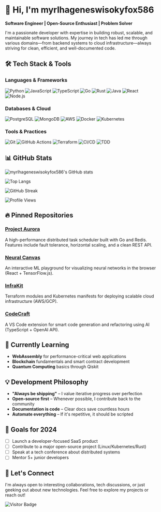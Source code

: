 # 👋 Hi, I'm myrlhageneswisokyfox586 

**Software Engineer | Open-Source Enthusiast | Problem Solver**

I'm a passionate developer with expertise in building robust, scalable, and maintainable software solutions. My journey in tech has led me through various domains—from backend systems to cloud infrastructure—always striving for clean, efficient, and well-documented code.

## 🛠 Tech Stack & Tools

### Languages & Frameworks
![Python](https://img.shields.io/badge/-Python-3776AB?logo=python&logoColor=white)
![JavaScript](https://img.shields.io/badge/-JavaScript-F7DF1E?logo=javascript&logoColor=black)
![TypeScript](https://img.shields.io/badge/-TypeScript-3178C6?logo=typescript&logoColor=white)
![Go](https://img.shields.io/badge/-Go-00ADD8?logo=go&logoColor=white)
![Rust](https://img.shields.io/badge/-Rust-000000?logo=rust&logoColor=white)
![Java](https://img.shields.io/badge/-Java-007396?logo=java&logoColor=white)
![React](https://img.shields.io/badge/-React-61DAFB?logo=react&logoColor=black)
![Node.js](https://img.shields.io/badge/-Node.js-339933?logo=node.js&logoColor=white)

### Databases & Cloud
![PostgreSQL](https://img.shields.io/badge/-PostgreSQL-4169E1?logo=postgresql&logoColor=white)
![MongoDB](https://img.shields.io/badge/-MongoDB-47A248?logo=mongodb&logoColor=white)
![AWS](https://img.shields.io/badge/-AWS-232F3E?logo=amazon-aws&logoColor=white)
![Docker](https://img.shields.io/badge/-Docker-2496ED?logo=docker&logoColor=white)
![Kubernetes](https://img.shields.io/badge/-Kubernetes-326CE5?logo=kubernetes&logoColor=white)

### Tools & Practices
![Git](https://img.shields.io/badge/-Git-F05032?logo=git&logoColor=white)
![GitHub Actions](https://img.shields.io/badge/-GitHub_Actions-2088FF?logo=github-actions&logoColor=white)
![Terraform](https://img.shields.io/badge/-Terraform-623CE4?logo=terraform&logoColor=white)
![CI/CD](https://img.shields.io/badge/-CI/CD-FF6C37?logo=github-actions&logoColor=white)
![TDD](https://img.shields.io/badge/-TDD-25A162?logo=testing-library&logoColor=white)

## 📊 GitHub Stats

![myrlhageneswisokyfox586's GitHub stats](https://github-readme-stats.vercel.app/api?username=myrlhageneswisokyfox586&show_icons=true&theme=radical)

![Top Langs](https://github-readme-stats.vercel.app/api/top-langs/?username=myrlhageneswisokyfox586&layout=compact&theme=radical)

![GitHub Streak](https://github-readme-streak-stats.herokuapp.com/?user=myrlhageneswisokyfox586&theme=radical)

![Profile Views](https://komarev.com/ghpvc/?username=myrlhageneswisokyfox586&color=blueviolet)

## 🔥 Pinned Repositories

### [Project Aurora](https://github.com/myrlhageneswisokyfox586/project-aurora)
A high-performance distributed task scheduler built with Go and Redis. Features include fault tolerance, horizontal scaling, and a clean REST API.

### [Neural Canvas](https://github.com/myrlhageneswisokyfox586/neural-canvas)
An interactive ML playground for visualizing neural networks in the browser (React + TensorFlow.js).

### [InfraKit](https://github.com/myrlhageneswisokyfox586/infra-kit)
Terraform modules and Kubernetes manifests for deploying scalable cloud infrastructure (AWS/GCP).

### [CodeCraft](https://github.com/myrlhageneswisokyfox586/codecraft)
A VS Code extension for smart code generation and refactoring using AI (TypeScript + OpenAI API).

## 🌱 Currently Learning

- **WebAssembly** for performance-critical web applications
- **Blockchain** fundamentals and smart contract development
- **Quantum Computing** basics through Qiskit

## 💡 Development Philosophy

- **"Always be shipping"** – I value iterative progress over perfection
- **Open-source first** – Whenever possible, I contribute back to the community
- **Documentation is code** – Clear docs save countless hours
- **Automate everything** – If it's repetitive, it should be scripted

## 🎯 Goals for 2024

- [ ] Launch a developer-focused SaaS product
- [ ] Contribute to a major open-source project (Linux/Kubernetes/Rust)
- [ ] Speak at a tech conference about distributed systems
- [ ] Mentor 5+ junior developers

## 🤝 Let's Connect

I'm always open to interesting collaborations, tech discussions, or just geeking out about new technologies. Feel free to explore my projects or reach out!

![Visitor Badge](https://visitor-badge.glitch.me/badge?page_id=myrlhageneswisokyfox586.myrlhageneswisokyfox586)
